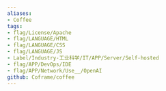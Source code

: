 ```yaml
---
aliases:
- Coffee
tags:
- flag/License/Apache
- flag/LANGUAGE/HTML
- flag/LANGUAGE/CSS
- flag/LANGUAGE/JS
- Label/Industry-工业科学/IT/APP/Server/Self-hosted
- flag/APP/DevOps/IDE
- flag/APP/Network/Use__/OpenAI
github: Coframe/coffee
---
```

